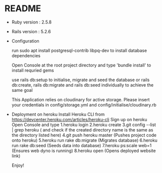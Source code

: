 # README


* Ruby version : 2.5.8
* Rails version : 5.2.6

* Configuration

  run sudo apt install postgresql-contrib libpq-dev to install database dependencies

  Open Console at the root project directory and type 'bundle install' to install requried gems

  use rails db:setup to initialise, migrate and seed the database
  or
  rails db:create, rails db:migrate and rails db:seed individually to achieve the same goal

  This Application relies on cloudinary for active storage. Please insert your credentials in config/storage.yml and config/initialise/cloudinary.rb


* Deployment on heroku
  Install Heroku CLI from https://devcenter.heroku.com/articles/heroku-cli
  Sign up on heroku
  Open Console and type
  1.heroku login
  2.heroku create
  3.git config --list | grep heroku ( and check if the created directory name is the same as the directory listed here)
  4.git push heroku master (Pushes project code onto heroku)
  5.heroku run rake db:migrate  (Migrates database)
  6.heroku run rake db:seed     (Seeds data into database)
  7.heroku ps:scale web=1       (Ensures web dyno is running)
  8.heroku open                  (Opens deployed website link)

  Enjoy!

